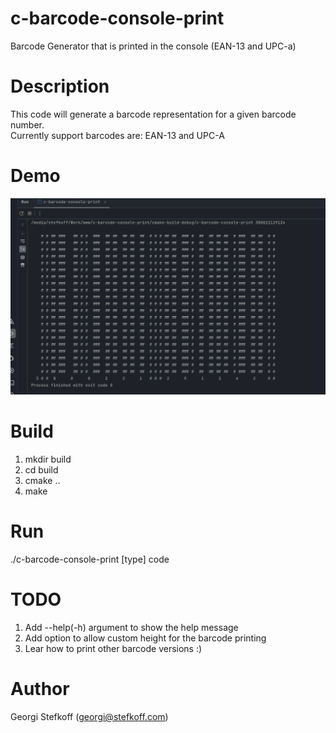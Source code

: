 # c-barcode-console-print
Barcode Generator that is printed in the console (EAN-13 and UPC-a)

# Description
This code will generate a barcode representation for a given barcode number.<br>
Currently support barcodes are: EAN-13 and UPC-A

# Demo
![Screenshot](screenshots/img.png)

# Build
1. mkdir build
2. cd build
3. cmake ..
4. make

# Run
./c-barcode-console-print [type] code

# TODO
1. Add --help(-h) argument to show the help message
2. Add option to allow custom height for the barcode printing
3. Lear how to print other barcode versions :)

# Author
Georgi Stefkoff (georgi@stefkoff.com)